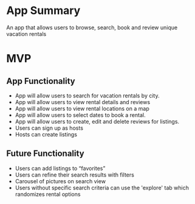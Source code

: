 
<strong><h1>App Summary</h1></strong>
An app that allows users to browse, search, book and review unique vacation rentals

<strong><h1>MVP</h1></strong>

<h2>App Functionality</h2>
<ul>
<li>App will allow users to search for vacation rentals by city.</li>
<li>App will allow users to view rental details and reviews</li>
<li>App will allow users to view rental locations on a map</li>
<li>App will allow users to select dates to book a rental.</li>
<li>App will allow users to create, edit and delete reviews for listings.</li>
 <li>Users can sign up as hosts</li>
<li>Hosts can create listings</li>
</ul>

<h2>Future Functionality</h2>
<ul>

<li>Users can add listings to “favorites”</li>
<li>Users can refine their search results with filters</li>
<li>Carousel of pictures on search view</li>
<li>Users without specific search criteria can use the 'explore' tab which randomizes rental options</li>
</ul>
